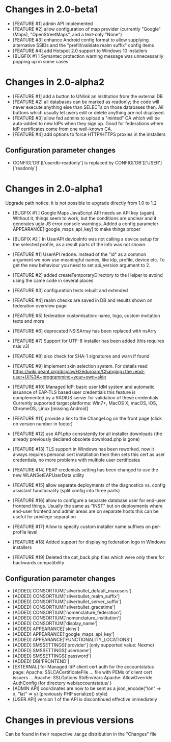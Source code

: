 Changes in 2.0-beta1
====================
- [FEATURE #1]  admin API implemented
- [FEATURE #2]  allow configuration of map provider (currently "Google" (Maps),
                "OpenStreetMaps", and a text-only "None")
- [FEATURE #3]  enhance Android config format to allow supplying alternative SSIDs
                and the "prefill/validate realm suffix" config items
- [FEATURE #4]  add Hotspot 2.0 support to Windows 10 installers
- [BUGFIX #1 ]  Symantec protection warning message was unnecessarily popping up in some cases
                
Changes in 2.0-alpha2
=====================
- [FEATURE #1]  add a button to UNlink an institution from the external DB
- [FEATURE #2]  all databases can be marked as readonly; the code will never
                execute anything else than SELECTs on those databases then. All
                buttons which usually let users edit or delete anything are not
                displayed.
- [FEATURE #3]  allow fed admins to upload a "minted" CA which will be auto-added
                to new IdPs when they sign up. Good for federations where IdP
                certificates come from one well-known CA.
- [FEATURE #4]  add options to force HTTP/HTTPS proxies in the installers

Configuration parameter changes
-------------------------------
- CONFIG['DB']['userdb-readonly'] is replaced by CONFIG['DB']['USER']['readonly']

Changes in 2.0-alpha1
=====================

Upgrade path notice: it is not possible to upgrade directly from 1.0 to 1.2

- [BUGFIX #1 ]  Google Maps JavaScript API needs an API key (again). Without it,
                things seem to work, but the conditions are unclear and it
                generates ugly JS error console warnings. Added a config
                parameter APPEARANCE['google_maps_api_key] to make things proper
- [BUGFIX #2 ]  In UserAPI deviceInfo was not calling a device setup for the selected
                profile, as a result parts of the info was not shown.
- [FEATURE #1]  UserAPI redone. Instead of the "id" as a common argument we now use
                meaningful names, like idp, profile, device etc.
                To get the new behaviour you need to set api_version argument to 2.
- [FEATURE #2]  added createTemporaryDirectory to the Helper to avoind using the came code in several places
- [FEATURE #3]  configuration tests rebuilt and extended
- [FEATURE #4]  realm checks are saved in DB and results shown on federation 
                overview page
- [FEATURE #5]  federation customisation: name, logo, custom invitation texts and
                more
- [FEATURE #6]  deprecated NSISArray has been replaced with nsArry
- [FEATURE #7]  Support for UTF-8 installer has been added (this requires nsis v3)
- [FEATURE #8]  also check for SHA-1 signatures and warn if found
- [FEATURE #9]  implement skin selection system. For details read 
                https://wiki.geant.org/display/H2eduroam/Changing+the+end-user+UI%3A+programming+your+own+skin
- [FEATURE #10] Managed IdP: basic user IdM system and
                automatic issuance of EAP-TLS based user credentials
                this feature is complemented by a RADIUS server for validation
                of these credentials. Currently supported target platforms:
                Win7+, MacOS X, macOS, iOS, ChromeOS, Linux [missing Android]
- [FEATURE #11] provide a link to the ChangeLog on the front page (click on
                version number in footer)
- [FEATURE #12] use API.php consistently for all installer downloads (the already
                previously declared obsolete download.php is gone)
- [FEATURE #13] TLS support in Windows has been reworked, now it always requires personal cert
                installation then then sets this cert as user credentials, no more problems with
                multiple user certificates
- [FEATURE #14] PEAP credenials setting has been changed to use the new WLANSetEAPUserData utility
- [FEATURE #15] allow separate deployments of the diagnostics vs. config assistant
                functionality (split config into three parts)
- [FEATURE #16] allow to configure a separate database user for end-user
                frontend things. Usually the same as "INST" but on deployments
                where end-user frontend and admin areas are on separate hosts
                this can be useful for privilege separation
- [FEATURE #17] Allow to specify custom installer name suffixes on per-profile
                level
- [FEATURE #18] Added support for displaying federation logo in Windows installers

- [FEATURE #19] Deleted the cat_back.php files which were only there for backwards compatibility


Configuration parameter changes
-------------------------------

- [ADDED]     CONSORTIUM['silverbullet_default_maxusers']
- [ADDED]     CONSORTIUM['silverbullet_realm_suffix']
- [ADDED]     CONSORTIUM['silverbullet_server_suffix']
- [ADDED]     CONSORTIUM['silverbullet_gracetime']
- [ADDED]     CONSORTIUM['nomenclature_federation']
- [ADDED]     CONSORTIUM['nomenclature_institution']
- [ADDED]     CONSORTIUM['display_name']
- [ADDED]     APPEARANCE['skins']
- [ADDED]     APPEARANCE['google_maps_api_key']
- [ADDED]     APPEARANCE['FUNCTIONALITY_LOCATIONS']
- [ADDED]     SMSSETTINGS['provider'] (only supported value: Nexmo)
- [ADDED]     SMSSETTINGS['username']
- [ADDED]     SMSSETTINGS['password']
- [ADDED]     DB['FRONTEND']
- [EXTERNAL]  for Managed IdP client cert auth for the accountstatus page:
              Apache: SSLCACertificateFile ... file with PEMs of client cert issuers ...
              Apache: SSLOptions StdEnvVars
              Apache: AllowOverride AuthConfig (for directory web/accountstatus/ )
- [ADMIN API] coordinates are now to be sent as a json_encode("lon" => x, "lat" => y)
              (previously PHP serialize() style)
- [USER API]  version 1 of the API is discontinued effective immediately


Changes in previous versions
============================
Can be found in their respective .tar.gz distribution in the "Changes" file
